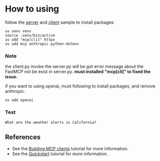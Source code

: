 # How to using

follow the [server](https://modelcontextprotocol.io/quickstart/server) and [client](https://modelcontextprotocol.io/quickstart/client) sample to install packages:
```
uv venv venv
source .venv/bin/active
uv add "mcp[cli]" httpx
uv add mcp anthropic python-dotenv
```
### Note
the client.py invoke the server.py will be got error message about the FastMCP not be exist in server.py.
**must installed "mcp[cli]" to fixed the issue.**



if you want to using openai, must following to install packages, and remove anthropic.
```
uv add openai
```
### Test

`What are the weather alerts in California?`

## References
- See the [Building MCP clients](https://modelcontextprotocol.io/tutorials/building-a-client) tutorial for more information.
- See the [Quickstart](https://modelcontextprotocol.io/quickstart) tutorial for more information.
